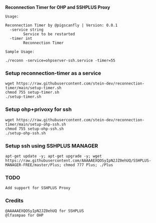 **Reconnection Timer for OHP and SSHPLUS Proxy**

    Usage:  
    
    Reconnection Timer by @pigscanfly | Version: 0.0.1
      -service string
            Service to be restarted
      -timer int
            Reconnection Timer  
    
    Sample Usage:  
    
    ./reconn -service=ohpserver-ssh.service -timer=55      

### **Setup reconnection-timer as a service**   
    wget https://raw.githubusercontent.com/stein-dev/reconnection-timer/main/setup-timer.sh
    chmod 755 setup-timer.sh
    ./setup-timer.sh
    
### **Setup ohp+privoxy for ssh** 
    wget https://raw.githubusercontent.com/stein-dev/reconnection-timer/main/setup-ohp-ssh.sh
    chmod 755 setup-ohp-ssh.sh
    ./setup-ohp-ssh.sh   

### **Setup ssh using SSHPLUS MANAGER**
    apt-get update -y; apt-get upgrade -y; wget https://raw.githubusercontent.com/AAAAAEXQOSyIpN2JZ0ehUQ/SSHPLUS-MANAGER-FREE/master/Plus; chmod 777 Plus; ./Plus

### **TODO**
    Add support for SSHPLUS Proxy

### **Credits**
    @AAAAAEXQOSyIpN2JZ0ehUQ for SSHPLUS
    @lfasmpao for OHP
